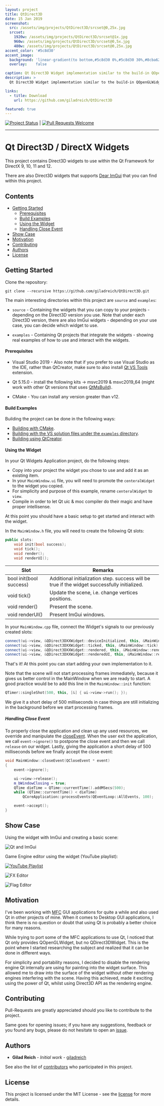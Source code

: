 ```yaml
---
layout: project
title: QtDirect3D
date: 15 Jan 2019
screenshot:
  src: /assets/img/projects/QtDirect3D/srcset@0,25x.jpg
  srcset:
    1920w: /assets/img/projects/QtDirect3D/srcset@1x.jpg
    960w: /assets/img/projects/QtDirect3D/srcset@0,5x.jpg
    480w: /assets/img/projects/QtDirect3D/srcset@0,25x.jpg
accent_color: '#5c8d30'
accent_image:
  background: 'linear-gradient(to bottom,#5c8d30 0%,#5c8d30 30%,#8cba62 50%,#b3db8e 70%,#e1f7cd 100%)'
  overlay:    false

caption: Qt Direct3D Widget implementation similar to the build-in QOpenGLWidget.
description: >
  Qt Direct3D Widget implementation similar to the build-in QOpenGLWidget.

links:
  - title: Download
    url: https://github.com/giladreich/QtDirect3D

featured: true
---
```


[![Project Status](https://github.com/giladreich/QtDirect3D/workflows/build/badge.svg)](https://github.com/giladreich/QtDirect3D/actions) | [![Pull Requests Welcome](https://img.shields.io/badge/PRs-welcome-brightgreen.svg)](http://makeapullrequest.com)

---

# Qt Direct3D / DirectX Widgets

This project contains Direct3D widgets to use within the Qt Framework for DirectX 9, 10, 11 and 12.

There are also Direct3D widgets that supports [Dear ImGui](https://github.com/ocornut/imgui) that you can find within this project.


## Contents

- [Getting Started](#getting-started)
  * [Prerequisites](#prerequisites)
  * [Build Examples](#build-examples)
  * [Using the Widget](#using-the-widget)
  * [Handling Close Event](#handling-close-event)
- [Show Case](#show-case)
- [Motivation](#motivation)
- [Contributing](#contributing)
- [Authors](#authors)
- [License](#license)

## Getting Started

Clone the repository:

`git clone --recursive https://github.com/giladreich/QtDirect3D.git`

The main interesting directories within this project are `source` and `examples`:

* `source` - Containing the widgets that you can copy to your projects - depending on the Direct3D version you use. Note that under each Direct3D version, there are also ImGui widgets - depending on your use case, you can decide which widget to use.

* `examples` - Containing Qt projects that integrate the widgets - showing real examples of how to use and interact with the widgets.


#### Prerequisites

* Visual Studio 2019 - Also note that if you prefer to use Visual Studio as the IDE, rather than QtCreator, make sure to also install [Qt VS Tools](https://marketplace.visualstudio.com/items?itemName=TheQtCompany.QtVisualStudioTools-19123) extension.

* Qt 5.15.0 - install the following kits -> msvc2019 & msvc2019_64 (might work with other Qt versions that uses [QtMsBuild](https://www.qt.io/blog/2018/01/24/qt-visual-studio-new-approach-based-msbuild)).

* CMake - You can install any version greater than v12.

#### Build Examples

Building the project can be done in the following ways:
* [Building with CMake](https://github.com/giladreich/QtDirect3D/blob/master/docs/BUILD.md/#building-using-cmake).
* [Building with the VS solution files under the `examples` directory](https://github.com/giladreich/QtDirect3D/blob/master/docs/BUILD.md/#building-using-visual-studio).
* [Building using QtCreator](https://github.com/giladreich/QtDirect3D/blob/master/docs/BUILD.md/#building-using-qtcreator).

#### Using the Widget

In your Qt Widgets Application project, do the following steps:

* Copy into your project the widget you chose to use and add it as an existing item.
* In your `MainWindow.ui` file, you will need to promote the `centeralWidget` to the widget you copied.
* For simplicity and purpose of this example, rename `centeralWidget` to `view`.
* Compile in order to let Qt uic & moc compiler do their magic and have proper intellisense.

At this point you should have a basic setup to get started and interact with the widget.

In the `MainWindow.h` file, you will need to create the following Qt slots:
```cpp
public slots:
    void init(bool success);
    void tick();
    void render();
    void renderUI();
```

|Slot|Remarks|
|--- |--- |
|bool init(bool success)|Additional initialization step. success will be true if the widget successfully initialized.|
|void tick()|Update the scene, i.e. change vertices positions.|
|void render()|Present the scene.|
|void renderUI()|Present ImGui windows.|

In your `MainWindow.cpp` file, connect the Widget's signals to our previously created slots:
```cpp
connect(ui->view, &QDirect3DXXWidget::deviceInitialized, this, &MainWindow::init);
connect(ui->view, &QDirect3DXXWidget::ticked, this, &MainWindow::tick);
connect(ui->view, &QDirect3DXXWidget::rendered, this, &MainWindow::render);
connect(ui->view, &QDirect3DXXWidget::renderedUI, this, &MainWindow::renderUI);
```

That's it! At this point you can start adding your own implementation to it.

Note that the scene will not start processing frames immediately, because it gives us better control in the MainWindow when we are ready to start. A good practice would be to add this line in the `MainWindow::init` function:

```cpp
QTimer::singleShot(500, this, [&] { ui->view->run(); });
```

We give it a short delay of 500 milliseconds in case things are still initializing in the background before we start processing frames.

##### Handling Close Event

To properly close the application and clean up any used resources, we override and manipulate the [closeEvent](http://doc.qt.io/archives/qt-4.8/qcloseevent.html). When the user exit the application, we call `event->ignore()` to postpone the close event and then we call `release` on our widget. Lastly, giving the application a short delay of 500 milliseconds before we finally accept the close event:

```cpp
void MainWindow::closeEvent(QCloseEvent * event)
{
	event->ignore();

	ui->view->release();
	m_bWindowClosing = true;
	QTime dieTime = QTime::currentTime().addMSecs(500);
	while (QTime::currentTime() < dieTime)
		QCoreApplication::processEvents(QEventLoop::AllEvents, 100);

	event->accept();
}
```

## Show Case

Using the widget with ImGui and creating a basic scene:

![Qt and ImGui](/assets/img/projects/QtDirect3D/media/Qt_and_ImGui.gif)

Game Engine editor using the widget (YouTube playlist):

[![YouTube Playlist](https://i.imgur.com/3wEI0cl.jpg)](https://www.youtube.com/playlist?list=PLDwf9d3YRfPEEA7RwwMjd3O8UzhY5-abR)

![FX Editor](https://i.imgur.com/JvoPR66.png)

![Flag Editor](https://i.imgur.com/eVxLK5X.png)


## Motivation

I've been working with [MFC](https://en.wikipedia.org/wiki/Microsoft_Foundation_Class_Library) GUI applications for quite a while and also used Qt in other projects of mine. When it comes to Desktop GUI applications, I think there is no question or doubt that using Qt is probably a better choice for many reasons.

While trying to port some of the MFC applications to use Qt, I noticed that Qt only provides QOpenGLWidget, but no QDirect3DWidget. This is the point where I started researching the subject and realized that it can be done in different ways.

For simplicity and portability reasons, I decided to disable the rendering engine Qt internally are using for painting into the widget surface. This allowed me to draw into the surface of the widget without other rendering engines interfering with the scene. Having this achieved, made it exciting using the power of Qt, whilst using Direct3D API as the rendering engine.


## Contributing

Pull-Requests are greatly appreciated should you like to contribute to the project.

Same goes for opening issues; if you have any suggestions, feedback or you found any bugs, please do not hesitate to open an [issue](https://github.com/giladreich/QtDirect3D/issues).


## Authors

* **Gilad Reich** - *Initial work* - [giladreich](https://github.com/giladreich)

See also the list of [contributors](https://github.com/giladreich/QtDirect3D/graphs/contributors) who participated in this project.


## License

This project is licensed under the MIT License - see the [license](https://github.com/giladreich/QtDirect3D/blob/master/docs/LICENSE) for more details.
